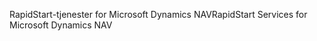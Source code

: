 <span data-ttu-id="5d0ec-101">RapidStart-tjenester for Microsoft Dynamics NAV</span><span class="sxs-lookup"><span data-stu-id="5d0ec-101">RapidStart Services for Microsoft Dynamics NAV</span></span>